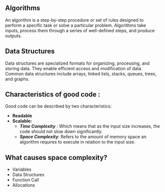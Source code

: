 ## Algorithms

An algorithm is a step-by-step procedure or set of rules designed to perform a specific task or solve a particular problem. Algorithms take inputs, process them through a series of well-defined steps, and produce outputs.

## Data Structures

Data structures are specialized formats for organizing, processing, and storing data. They enable efficient access and modification of data. Common data structures include arrays, linked lists, stacks, queues, trees, and graphs.

## Characteristics of good code :

Good code can be described by two characteristics:

- **Readable**
- **Scalable:**
  - **_Time Complexity_** : Which means that as the input size increases, the code should not slow down significantly.
  - **_Space Complexity_**: Refers to the amount of memory space an algorithm requires to execute in relation to the input size.
    <br>

## What causes space complexity?

- Variables
- Data Structures
- Function Call
- Allocations

